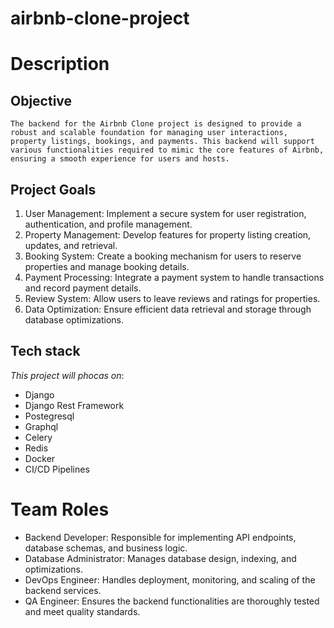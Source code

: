 # airbnb-clone-project

# Description

  ## Objective
    The backend for the Airbnb Clone project is designed to provide a robust and scalable foundation for managing user interactions, property listings, bookings, and payments. This backend will support various functionalities required to mimic the core features of Airbnb, ensuring a smooth experience for users and hosts.

  ## Project Goals
  
   1. User Management: Implement a secure system for user registration, 
   authentication, and profile management.
   2. Property Management: Develop features for property listing creation, 
   updates, and retrieval.
   3. Booking System: Create a booking mechanism for users to 
   reserve properties and manage booking details.
   4. Payment Processing: Integrate a payment system to handle 
   transactions and record payment details.
   5. Review System: Allow users to leave reviews 
   and ratings for properties.
   6. Data Optimization: Ensure efficient data 
   retrieval and storage through database optimizations.
  ## Tech stack 
 _This project will phocas on_:
   + Django
   + Django Rest Framework
   + Postegresql
   + Graphql 
   + Celery 
   + Redis 
   + Docker
   + CI/CD Pipelines

# Team Roles 
  + Backend Developer: Responsible for implementing 
  API endpoints, database schemas,  and     business logic.
  + Database Administrator: Manages database design, 
  indexing, and optimizations.
  + DevOps Engineer: Handles deployment, monitoring, 
  and scaling of the backend services.
  + QA Engineer: Ensures the backend functionalities 
  are thoroughly tested and meet quality standards.